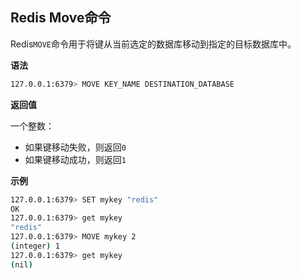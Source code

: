## Redis Move命令

Redis`MOVE`命令用于将键从当前选定的数据库移动到指定的目标数据库中。

**语法**

```bash
127.0.0.1:6379> MOVE KEY_NAME DESTINATION_DATABASE
```

**返回值**

一个整数：

* 如果键移动失败，则返回`0`
* 如果键移动成功，则返回`1`

**示例**

```bash
127.0.0.1:6379> SET mykey "redis"
OK
127.0.0.1:6379> get mykey
"redis"
127.0.0.1:6379> MOVE mykey 2
(integer) 1
127.0.0.1:6379> get mykey
(nil)
```
